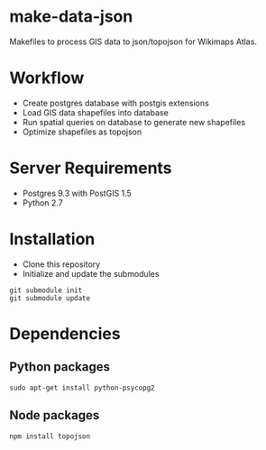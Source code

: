 make-data-json
=========

Makefiles to process GIS data to json/topojson for Wikimaps Atlas.

# Workflow

* Create postgres database with postgis extensions
* Load GIS data shapefiles into database 
* Run spatial queries on database to generate new shapefiles
* Optimize shapefiles as topojson

# Server Requirements

* Postgres 9.3 with PostGIS 1.5
* Python 2.7

# Installation

* Clone this repository 
* Initialize and update the submodules
```
git submodule init
git submodule update
```

# Dependencies

## Python packages
```
sudo apt-get install python-psycopg2
```

## Node packages
```
npm install topojson
```